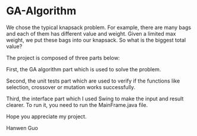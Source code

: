 # GA-Algorithm
We chose the typical knapsack problem. For example, there are many bags and each of them has different value and weight. Given a limited max weight, we put these bags into our knapsack. So what is the biggest total value?

The project is composed of three parts below: 

First, the GA algorithm part which is used to solve the problem. 

Second, the unit tests part which are used to verify if the functions like selection, crossover or mutation works successfully.

Third, the interface part which I used Swing to make the input and result clearer. To run it, you need to run the MainFrame.java file.

Hope you appreciate my project.

Hanwen Guo
